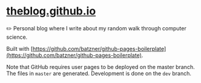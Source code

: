 # [theblog.github.io](https://theblog.github.io)
✏️ Personal blog where I write about my random walk through computer science.

Built with [https://github.com/batzner/github-pages-boilerplate](https://github.com/batzner/github-pages-boilerplate).

Note that GitHub requires user pages to be deployed on the master branch. The files in `master` are generated. Development is done on the `dev` branch.